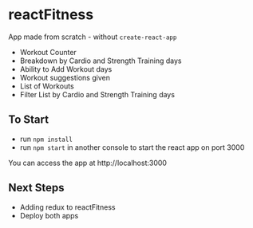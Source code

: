 # reactFitness
App made from scratch - without `create-react-app`
- Workout Counter
- Breakdown by Cardio and Strength Training days
- Ability to Add Workout days
- Workout suggestions given
- List of Workouts
- Filter List by Cardio and Strength Training days

## To Start
- run `npm install`
- run `npm start` in another console to start the react app on port 3000

You can access the app at http://localhost:3000  

## Next Steps
- Adding redux to reactFitness
- Deploy both apps
